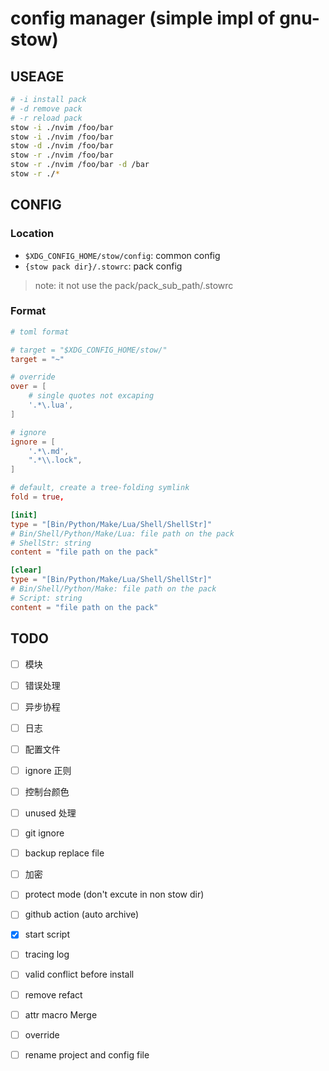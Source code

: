# config manager (simple impl of gnu-stow)

## USEAGE

```sh
# -i install pack
# -d remove pack
# -r reload pack
stow -i ./nvim /foo/bar
stow -i ./nvim /foo/bar
stow -d ./nvim /foo/bar
stow -r ./nvim /foo/bar
stow -r ./nvim /foo/bar -d /bar
stow -r ./*
```

## CONFIG

### Location

- `$XDG_CONFIG_HOME/stow/config`: common config
- `{stow pack dir}/.stowrc`: pack config

> note: it not use the pack/pack_sub_path/.stowrc

### Format

```toml
# toml format

# target = "$XDG_CONFIG_HOME/stow/"
target = "~"

# override
over = [
    # single quotes not excaping
    '.*\.lua',
]

# ignore
ignore = [
    '.*\.md',
    ".*\\.lock",
]

# default, create a tree-folding symlink
fold = true,

[init]
type = "[Bin/Python/Make/Lua/Shell/ShellStr]"
# Bin/Shell/Python/Make/Lua: file path on the pack
# ShellStr: string
content = "file path on the pack"

[clear]
type = "[Bin/Python/Make/Lua/Shell/ShellStr]"
# Bin/Shell/Python/Make: file path on the pack
# Script: string
content = "file path on the pack"
```

## TODO

- [ ] 模块
- [ ] 错误处理
- [ ] 异步协程
- [ ] 日志
- [ ] 配置文件
- [ ] ignore 正则
- [ ] 控制台颜色
- [ ] unused 处理
- [ ] git ignore
- [ ] backup replace file
- [ ] 加密
- [ ] protect mode (don't excute in non stow dir)
- [ ] github action (auto archive)

- [x] start script
- [ ] tracing log

- [ ] valid conflict before install
- [ ] remove refact

- [ ] attr macro Merge
- [ ] override

- [ ] rename project and config file
